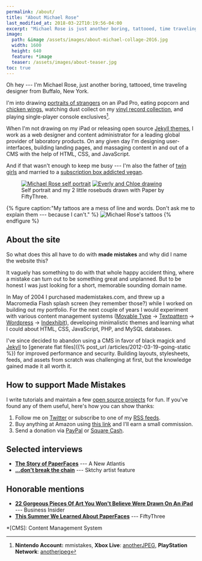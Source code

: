 ```yaml
---
permalink: /about/
title: "About Michael Rose"
last_modified_at: 2018-03-22T10:19:56-04:00
excerpt: "Michael Rose is just another boring, tattooed, time traveling designer from Buffalo New York."
image:
  path: &image /assets/images/about-michael-collage-2016.jpg
  width: 1600
  height: 640
  feature: *image
  teaser: /assets/images/about-teaser.jpg
toc: true
---
```


Oh hey --- I'm Michael Rose, just another boring, tattooed, time traveling designer from Buffalo, New York.

I'm into drawing [portraits of strangers](/procreate-paintings/) on an iPad Pro, eating popcorn and [chicken wings](http://www.duffswings.com "Duff's Famous Wings"), watching dust collect on my [vinyl record collection](http://www.discogs.com/user/mmistakes/collection), and playing single-player console exclusives[^videogames].

[^videogames]: **Nintendo Account:** mmistakes, **Xbox Live**: [anotherJPEG](https://account.xbox.com/en-US/Profile?gamerTag=anotherJPEG), **PlayStation Network**: [anotherjpeg](https://my.playstation.com/profile/anotherjpeg)

When I'm not drawing on my iPad or releasing open source [Jekyll themes](/work/jekyll-themes/), I work as a web designer and content administrator for a leading global provider of laboratory products. On any given day I'm designing user-interfaces, building landing pages, and massaging content in and out of a CMS with the help of HTML, CSS, and JavaScript.

And if that wasn't enough to keep me busy --- I'm also the father of [twin girls](/tag/twins/) and married to a [subscription box addicted vegan](https://2littlerosebuds.com "Wendy Rose").

<figure class="gallery-2-col">
  <a href="{% post_url /paperfaces/2014-05-19-mmistakes-2-portrait %}"><img src="/assets/images/michael-rose-paper-portrait-sidebar.jpg" alt="Michael Rose self portrait"></a>
  <a href="{% post_url /paperfaces/2014-08-03-rosebuds-2-portrait %}"><img src="/assets/images/paperfaces-rosebuds-2-900.jpg" alt="Everly and Chloe drawing"></a>
  <figcaption>Self portrait and my 2 little rosebuds drawn with Paper by FiftyThree.</figcaption>
</figure>

{% figure caption:"My tattoos are a mess of line and words. Don't ask me to explain them --- because I can't." %}
![Michael Rose's tattoos](/assets/images/michael-rose-tattoos.png)
{% endfigure %}

## About the site

So what does this all have to do with **made mistakes** and why did I name the website this? 

It vaguely has something to do with that whole happy accident thing, where a mistake can turn out to be something great and unplanned. But to be honest I was just looking for a short, memorable sounding domain name.

In May of 2004 I purchased mademistakes.com, and threw up a Macromedia Flash splash screen (hey remember those?) while I worked on building out my portfolio. For the next couple of years I would experiment with various content management systems ([Movable Type](http://www.movabletype.org/) → [Textpattern](http://textpattern.com/) → [Wordpress](http://wordpress.org/) → [Indexhibit](http://www.indexhibit.org/)), developing minimalistic themes and learning what I could about HTML, CSS, JavaScript, PHP, and MySQL databases.

I've since decided to abandon using a CMS in favor of black magick and [Jekyll](http://jekyllrb.com/) to [generate flat files]({% post_url /articles/2012-03-19-going-static %}) for improved performance and security. Building layouts, stylesheets, feeds, and assets from scratch was challenging at first, but the knowledge gained made it all worth it.

## How to support Made Mistakes

I write tutorials and maintain a few [open source projects](https://github.com/mmistakes?utf8=%E2%9C%93&tab=repositories&q=&type=source&language=) for fun. If you've found any of them useful, here's how you can show thanks:

1.  Follow me on [Twitter](https://twitter.com/mmistakes) or subscribe to one of my [RSS feeds](/support/#subscribe-to-the-feeds).
2.  Buy anything at Amazon using [this link](https://www.amazon.com/?_encoding=UTF8&camp=1789&creative=390957&linkCode=ur2&tag=mademist-20&linkId=P557QDXPWEYIZTDS) and I'll earn a small commission.
3.  Send a donation via [PayPal](https://www.paypal.me/mmistakes) or [Square Cash](https://cash.me/$mmistakes).

## Selected interviews

- [**The Story of PaperFaces**](https://web.archive.org/web/20140216060340/http://anewatlantis.com/2013/01/the-story-of-paperfaces/) --- A New Atlantis
- [**...don't break the chain**](http://blog.sktchy.com/post/78751385093/dont-break-the-chain) --- Sktchy artist feature

## Honorable mentions

- [**22 Gorgeous Pieces Of Art You Won't Believe Were Drawn On An iPad**](http://www.businessinsider.com/gorgeous-ipad-art-2015-1?op=1) --- Business Insider
- [**This Summer We Learned About PaperFaces**](http://madewithpaper.fiftythree.com/post/36767754768/this-summer-we-learned-about-paper-faces-by) --- FiftyThree

*[CMS]: Content Management System
